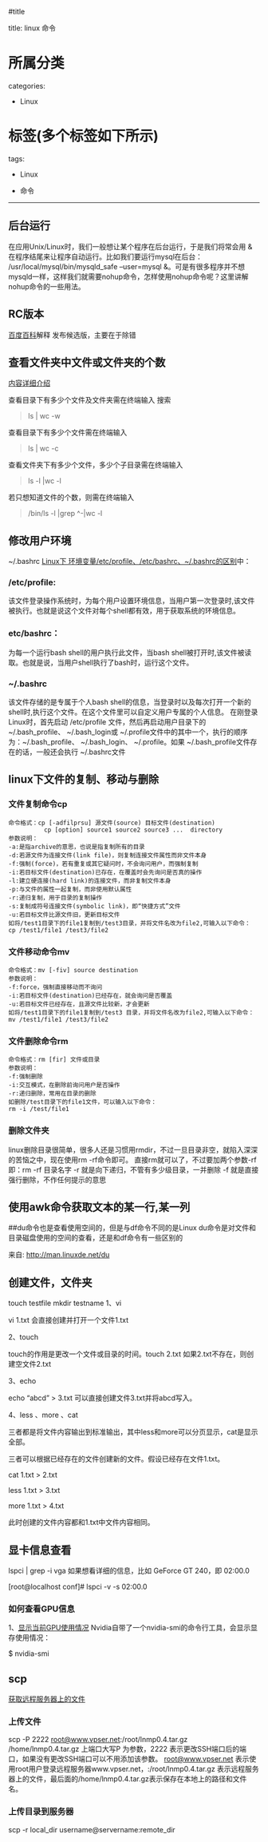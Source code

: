 ﻿#title

title: linux 命令
# 所属分类

categories:

- Linux

# 标签(多个标签如下所示)

tags:

- Linux

- 命令


------

## 后台运行

在应用Unix/Linux时，我们一般想让某个程序在后台运行，于是我们将常会用 & 在程序结尾来让程序自动运行。比如我们要运行mysql在后台： /usr/local/mysql/bin/mysqld_safe –user=mysql &。可是有很多程序并不想mysqld一样，这样我们就需要nohup命令，怎样使用nohup命令呢？这里讲解nohup命令的一些用法。

## RC版本
[百度百科](https://baike.baidu.com/item/RC%E7%89%88%E6%9C%AC/188688?fr=aladdin)解释
发布候选版，主要在于除错


## 查看文件夹中文件或文件夹的个数

[内容详细介绍](http://blog.sina.com.cn/s/blog_406127500101dgl8.html)

查看目录下有多少个文件及文件夹需在终端输入
搜索
>ls | wc -w

查看目录下有多少个文件需在终端输入
>ls | wc -c

查看文件夹下有多少个文件，多少个子目录需在终端输入
>ls -l |wc -l

若只想知道文件的个数，则需在终端输入
>/bin/ls -l |grep ^-|wc -l

## 修改用户环境
~/.bashrc
[Linux下 环境变量/etc/profile、/etc/bashrc、~/.bashrc的区别](http://blog.csdn.net/qiao1245/article/details/44650929)中：
### /etc/profile:
该文件登录操作系统时，为每个用户设置环境信息，当用户第一次登录时,该文件被执行。也就是说这个文件对每个shell都有效，用于获取系统的环境信息。
### etc/bashrc：
为每一个运行bash shell的用户执行此文件，当bash shell被打开时,该文件被读取。也就是说，当用户shell执行了bash时，运行这个文件。
### ~/.bashrc
该文件存储的是专属于个人bash shell的信息，当登录时以及每次打开一个新的shell时,执行这个文件。在这个文件里可以自定义用户专属的个人信息。
在刚登录Linux时，首先启动 /etc/profile 文件，然后再启动用户目录下的 ~/.bash_profile、 ~/.bash_login或 ~/.profile文件中的其中一个，执行的顺序为：~/.bash_profile、 ~/.bash_login、 ~/.profile。如果 ~/.bash_profile文件存在的话，一般还会执行 ~/.bashrc文件

## linux下文件的复制、移动与删除
### 文件复制命令cp
    命令格式：cp [-adfilprsu] 源文件(source) 目标文件(destination)
              cp [option] source1 source2 source3 ...  directory
    参数说明：
    -a:是指archive的意思，也说是指复制所有的目录
    -d:若源文件为连接文件(link file)，则复制连接文件属性而非文件本身
    -f:强制(force)，若有重复或其它疑问时，不会询问用户，而强制复制
    -i:若目标文件(destination)已存在，在覆盖时会先询问是否真的操作
    -l:建立硬连接(hard link)的连接文件，而非复制文件本身
    -p:与文件的属性一起复制，而非使用默认属性
    -r:递归复制，用于目录的复制操作
    -s:复制成符号连接文件(symbolic link)，即“快捷方式”文件
    -u:若目标文件比源文件旧，更新目标文件
    如将/test1目录下的file1复制到/test3目录，并将文件名改为file2,可输入以下命令：
    cp /test1/file1 /test3/file2
### 文件移动命令mv
    命令格式：mv [-fiv] source destination
    参数说明：
    -f:force，强制直接移动而不询问
    -i:若目标文件(destination)已经存在，就会询问是否覆盖
    -u:若目标文件已经存在，且源文件比较新，才会更新
    如将/test1目录下的file1复制到/test3 目录，并将文件名改为file2,可输入以下命令：
    mv /test1/file1 /test3/file2
### 文件删除命令rm
    命令格式：rm [fir] 文件或目录
    参数说明：
    -f:强制删除
    -i:交互模式，在删除前询问用户是否操作
    -r:递归删除，常用在目录的删除
    如删除/test目录下的file1文件，可以输入以下命令：
    rm -i /test/file1
### 删除文件夹
linux删除目录很简单，很多人还是习惯用rmdir，不过一旦目录非空，就陷入深深的苦恼之中，现在使用rm -rf命令即可。
直接rm就可以了，不过要加两个参数-rf 即：rm -rf 目录名字
-r 就是向下递归，不管有多少级目录，一并删除
-f 就是直接强行删除，不作任何提示的意思

## 使用awk命令获取文本的某一行,某一列

##du命令也是查看使用空间的，但是与df命令不同的是Linux du命令是对文件和目录磁盘使用的空间的查看，还是和df命令有一些区别的

来自: http://man.linuxde.net/du

## 创建文件，文件夹
touch testfile
mkdir testname
1、vi

vi 1.txt 会直接创建并打开一个文件1.txt

2、touch

touch的作用是更改一个文件或目录的时间。touch 2.txt 如果2.txt不存在，则创建空文件2.txt

3、echo 

echo “abcd” > 3.txt 可以直接创建文件3.txt并将abcd写入。

4、less 、more 、cat 

三者都是将文件内容输出到标准输出，其中less和more可以分页显示，cat是显示全部。

三者可以根据已经存在的文件创建新的文件。假设已经存在文件1.txt。

cat 1.txt > 2.txt

less 1.txt > 3.txt

more 1.txt > 4.txt

此时创建的文件内容都和1.txt中文件内容相同。

## 显卡信息查看
lspci  | grep -i vga
如果想看详细的信息，比如 GeForce GT 240，即 02:00.0

[root@localhost conf]# lspci -v -s 02:00.0
### 如何查看GPU信息
1、[显示当前GPU使用情况](http://baijiahao.baidu.com/s?id=1579864792318971483&wfr=spider&for=pc)
Nvidia自带了一个nvidia-smi的命令行工具，会显示显存使用情况：

$ nvidia-smi
  



## scp
[获取远程服务器上的文件](http://www.cnblogs.com/reddusty/p/4747481.html)

### 上传文件
scp -P 2222 root@www.vpser.net:/root/lnmp0.4.tar.gz /home/lnmp0.4.tar.gz
上端口大写P 为参数，2222 表示更改SSH端口后的端口，如果没有更改SSH端口可以不用添加该参数。 root@www.vpser.net 表示使用root用户登录远程服务器www.vpser.net，:/root/lnmp0.4.tar.gz 表示远程服务器上的文件，最后面的/home/lnmp0.4.tar.gz表示保存在本地上的路径和文件名。

### 上传目录到服务器

scp -r local_dir username@servername:remote_dir





